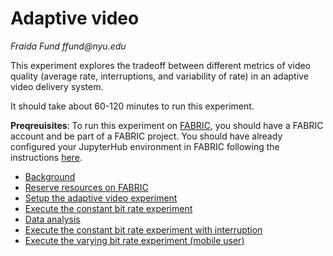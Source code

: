 # Adaptive video

_Fraida Fund ffund@nyu.edu_

This experiment explores the tradeoff between different metrics of video quality (average rate, interruptions, and variability of rate) in an adaptive video delivery system.

It should take about 60-120 minutes to run this experiment.

**Preqreuisites**: To run this experiment on [FABRIC](https://fabric-testbed.net/), you should have a FABRIC account and be part of a FABRIC project. You should have already configured your JupyterHub environment in FABRIC following the instructions [here](https://github.com/fabric-testbed/jupyter-examples/blob/master/fabric_examples/fablib_api/configure_environment/configure_environment.ipynb).


* [Background](background.ipynb)
* [Reserve resources on FABRIC](reserve_resources_fabric.ipynb)
* [Setup the adaptive video experiment](setup_adaptive_video.ipynb)
* [Execute the constant bit rate experiment](exec_cbr.ipynb)
* [Data analysis](data_analysis_fabric.ipynb)
* [Execute the constant bit rate experiment with interruption](exec_interruption.ipynb)
* [Execute the varying bit rate experiment (mobile user)](exec_vary.ipynb)
